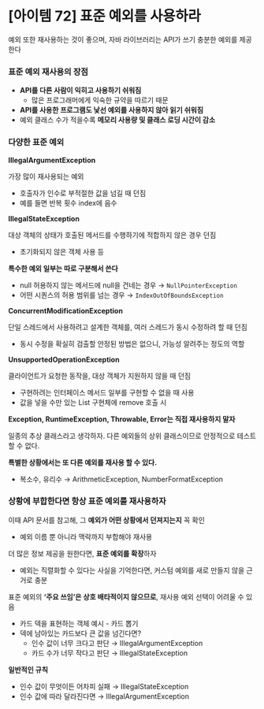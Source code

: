 # [아이템 72] 표준 예외를 사용하라

예외 또한 재사용하는 것이 좋으며, 자바 라이브러리는 API가 쓰기 충분한 예외를 제공한다

### 표준 예외 재사용의 장점

- **API를 다른 사람이 익히고 사용하기 쉬워짐**
    - 많은 프로그래머에게 익숙한 규약을 따르기 때문
- **API를 사용한 프로그램도 낯선 예외를 사용하지 않아 읽기 쉬워짐**
- 예외 클래스 수가 적을수록 **메모리 사용량 및 클래스 로딩 시간이 감소**

### 다양한 표준 예외

**IllegalArgumentException**

가장 많이 재사용되는 예외

- 호출자가 인수로 부적절한 값을 넘길 때 던짐
- 예를 들면 반복 횟수 index에 음수

**IllegalStateException**

대상 객체의 상태가 호출된 메서드를 수행하기에 적합하지 않은 경우 던짐

- 초기화되지 않은 객체 사용 등

**특수한 예외 일부는 따로 구분해서 쓴다**

- null 허용하지 않는 메서드에 null을 건네는 경우 → `NullPointerException`
- 어떤 시퀀스의 허용 범위를 넘는 경우 → `IndexOutOfBoundsException`

**ConcurrentModificationException**

단일 스레드에서 사용하려고 설계한 객체를, 여러 스레드가 동시 수정하려 할 때 던짐

- 동시 수정을 확실히 검출할 안정된 방법은 없으니, 가능성 알려주는 정도의 역할

**UnsupportedOperationException**

클라이언트가 요청한 동작을, 대상 객체가 지원하지 않을 때 던짐

- 구현하려는 인터페이스 메서드 일부를 구현할 수 없을 때 사용
- 값을 넣을 수만 있는 List 구현체에 remove 호출 시

**Exception, RuntimeException, Throwable, Error는 직접 재사용하지 말자**

일종의 추상 클래스라고 생각하자. 다른 예외들의 상위 클래스이므로 안정적으로 테스트 할 수 없다.

**특별한 상황에서는 또 다른 예외를 재사용 할 수 있다.**

- 복소수, 유리수 → ArithmeticException, NumberFormatException

### 상황에 부합한다면 항상 표준 예외를 재사용하자

이때 API 문서를 참고해, 그 **예외가 어떤 상황에서 던져지는지** 꼭 확인

- 예외 이름 뿐 아니라 맥락까지 부합해야 재사용

더 많은 정보 제공을 원한다면, **표준 예외를 확장**하자

- 예외는 직렬화할 수 있다는 사실을 기억한다면, 커스텀 예외를 새로 만들지 않을 근거로 충분

표준 예외의 **‘주요 쓰임’은 상호 배타적이지 않으므로**, 재사용 예외 선택이 어려울 수 있음

- 카드 덱을 표현하는 객체 예시 - 카드 뽑기
- 덱에 남아있는 카드보다 큰 값을 넘긴다면?
    - 인수 값이 너무 크다고 판단 → IllegalArgumentException
    - 카드 수가 너무 작다고 판단 → IllegalStateException

**일반적인 규칙**

- 인수 값이 무엇이든 어차피 실패 → IllegalStateException
- 인수 값에 따라 달라진다면 → IllegalArgumentException